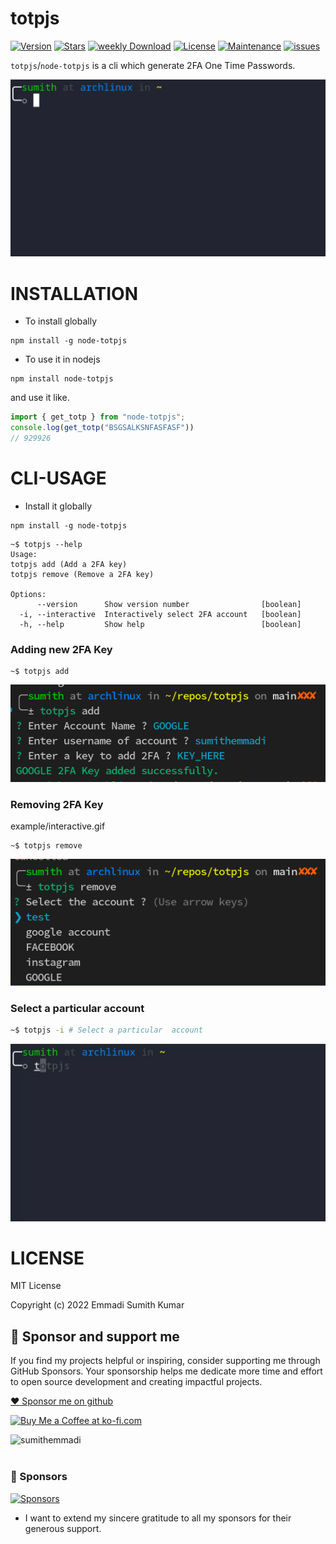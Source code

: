 # totpjs

[![Version](https://img.shields.io/npm/v/node-totpjs.svg)](https://www.npmjs.com/package/node-totpjs) 
[![Stars](https://img.shields.io/github/stars/sumithemmadi/totpjs)](https://github.com/sumithemmadi/totpjs/stargazers) 
[![weekly Download](https://img.shields.io/npm/dt/node-totpjs.svg)](https://github.com/sumithemmadi/totpjs) 
[![License](https://img.shields.io/npm/l/node-totpjs.svg)](https://github.com/sumithemmadi/totpjs/blob/main/LICENSE)
[![Maintenance](https://img.shields.io/npms-io/maintenance-score/node-totpjs)](https://github.com/sumithemmadi/totpjs) 
[![issues](https://img.shields.io/github/issues/sumithemmadi/totpjs)](https://github.com/sumithemmadi/totpjs/issues)

`totpjs`/`node-totpjs` is a cli which generate 2FA One Time Passwords.

![VIDEO](https://raw.githubusercontent.com/sumithemmadi/totpjs/main/example/example.gif)

# INSTALLATION

- To install globally
```
npm install -g node-totpjs
```

- To use it in nodejs
```
npm install node-totpjs
```
and use it like.
```js
import { get_totp } from "node-totpjs";
console.log(get_totp("BSGSALKSNFASFASF"))
// 929926
```

# CLI-USAGE
- Install it globally
```
npm install -g node-totpjs
```

```
~$ totpjs --help
Usage:
totpjs add (Add a 2FA key)
totpjs remove (Remove a 2FA key)

Options:
      --version      Show version number                [boolean]
  -i, --interactive  Interactively select 2FA account   [boolean]
  -h, --help         Show help                          [boolean]
```

### Adding new 2FA Key

```
~$ totpjs add
```
![IMAGE](https://raw.githubusercontent.com/sumithemmadi/totpjs/main/example/add.png)

### Removing 2FA Key
example/interactive.gif
```
~$ totpjs remove
```
![IMAGE](https://raw.githubusercontent.com/sumithemmadi/totpjs/main/example/remove.png)


### Select a particular  account
```bash
~$ totpjs -i # Select a particular  account
```
![IMAGE](https://raw.githubusercontent.com/sumithemmadi/totpjs/main/example/interactive.gif)

# LICENSE

MIT License

Copyright (c) 2022 Emmadi Sumith Kumar
## 💝 Sponsor and support me

If you find my projects helpful or inspiring, consider supporting me through GitHub Sponsors. Your sponsorship helps me dedicate more time and effort to open source development and creating impactful projects.

[:heart: Sponsor me on github](https://github.com/sponsors/sumithemmadi?o=sd&sc=t)

<a href='https://ko-fi.com/W7W4OZNLF' target='_blank'><img height='40' style='border:0px;height:40px;' src='https://storage.ko-fi.com/cdn/kofi3.png?v=3' border='0' alt='Buy Me a Coffee at ko-fi.com' /></a>

<a href="https://www.buymeacoffee.com/sumithemmadi"> <img align="left" src="https://cdn.buymeacoffee.com/buttons/v2/default-yellow.png" height="40" width="180" alt="sumithemmadi" /></a><br><br>

### 💖 Sponsors

[![Sponsors](https://sumithemmadi.github.io/sponsors.svg)](https://github.com/sponsors/sumithemmadi/)

- I want to extend my sincere gratitude to all my sponsors for their generous support.



